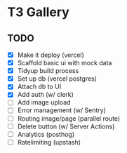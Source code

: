 # T3 Gallery

## TODO

- [x] Make it deploy (vercel)
- [x] Scaffold basic ui with mock data
- [x] Tidyup build process
- [x] Set up db (vercel postgres)
- [x] Attach db to UI
- [x] Add auth (w/ clerk)
- [ ] Add image upload
- [ ] Error management (w/ Sentry)
- [ ] Routing image/page (parallel route)
- [ ] Delete button (w/ Server Actions)
- [ ] Analytics (posthog)
- [ ] Ratelimiting (upstash)

